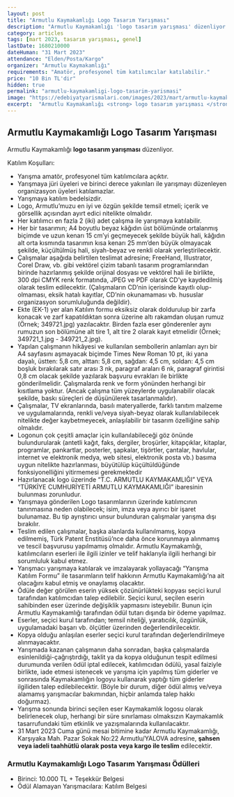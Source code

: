 ```yaml
---
layout: post
title: "Armutlu Kaymakamlığı Logo Tasarım Yarışması"
description: "Armutlu Kaymakamlığı 'logo tasarım yarışması' düzenliyor."
category: articles
tags: [mart 2023, tasarım yarışması, genel]
lastDate: 1680210000
dateHuman: "31 Mart 2023"
attendance: "Elden/Posta/Kargo"
organizer: "Armutlu Kaymakamlığı"
requirements: "Amatör, profesyonel tüm katılımcılar katılabilir."
price: "10 Bin TL'dir"
hidden: true
permalink: "armutlu-kaymakamligi-logo-tasarim-yarismasi"
image: "https://edebiyatyarismalari.com/images/2023/mart/armutlu-kaymakamligi-logo-tasarim-yarismasi.jpg"
excerpt:  "Armutlu Kaymakamlığı <strong> logo tasarım yarışması </strong> düzenliyor."
---
```


## Armutlu Kaymakamlığı Logo Tasarım Yarışması
Armutlu Kaymakamlığı **logo tasarım yarışması** düzenliyor.

Katılım Koşulları:
- Yarışma amatör, profesyonel tüm katılımcılara açıktır.
- Yarışmaya jüri üyeleri ve birinci derece yakınları ile yarışmayı düzenleyen organizasyon üyeleri katılamazlar.
- Yarışmaya katılım bedelsizdir.
- Logo, Armutlu’muzu en iyi ve özgün şekilde temsil etmeli; içerik ve görsellik açısından ayırt edici nitelikte olmalıdır.
- Her katılımcı en fazla 2 (iki) adet çalışma ile yarışmaya katılabilir.
- Her bir tasarımın; A4 boyutlu beyaz kâğıdın üst bölümünde ortalanmış biçimde ve uzun kenarı 15 cm’yi geçmeyecek şekilde büyük hali, kâğıdın alt orta kısmında tasarımın kısa kenarı 25 mm’den büyük olmayacak şekilde, küçültülmüş hali, siyah-beyaz ve renkli olarak yerleştirilecektir.
- Çalışmalar aşağıda belirtilen teslimat adresine; FreeHand, Illustrator, Corel Draw, vb. gibi vektörel çizim tabanlı tasarım programlarından birinde hazırlanmış şekilde orijinal dosyası ve vektörel hali ile birlikte, 300 dpi CMYK renk formatında, JPEG ve PDF olarak CD'ye kaydedilmiş olarak teslim edilecektir. (Çalışmaların CD’nin içerisinde kayıtlı olup-olmaması, eksik hatalı kayıtlar, CD’nin okunamaması vb. hususlar organizasyon sorumluluğunda değildir).
- Ekte (EK-1) yer alan Katılım formu eksiksiz olarak doldurulup bir zarfa konacak ve zarf kapatıldıktan sonra üzerine altı rakamdan oluşan rumuz (Örnek; 349721.jpg) yazılacaktır. Birden fazla eser gönderenler aynı rumuzun son bölümüne alt tire 1, alt tire 2 olarak kayıt etmelidir (Örnek; 349721_1.jpg - 349721_2.jpg).
- Yapılan çalışmanın hikâyesi ve kullanılan sembollerin anlamları ayrı bir A4 sayfasını aşmayacak biçimde Times New Roman 10 pt, iki yana dayalı, üstten: 5,8 cm, alttan: 5,8 cm, sağdan: 4,5 cm, soldan: 4,5 cm boşluk bırakılarak satır arası 3 nk, paragraf araları 6 nk, paragraf girintisi 0,8 cm olacak şekilde yazılarak başvuru evrakları ile birlikte gönderilmelidir. Çalışmalarda renk ve form yönünden herhangi bir kısıtlama yoktur. (Ancak çalışma tüm yüzeylerde uygulanabilir olacak şekilde, baskı süreçleri de düşünülerek tasarlanmalıdır).
- Çalışmalar, TV ekranlarında, basılı materyallerde, farklı tanıtım malzeme ve uygulamalarında, renkli ve/veya siyah-beyaz olarak kullanılabilecek nitelikte değer kaybetmeyecek, anlaşılabilir bir tasarım özelliğine sahip olmalıdır.
- Logonun çok çeşitli amaçlar için kullanılabileceği göz önünde bulundurularak (antetli kağıt, faks, dergiler, broşürler, kitapçıklar, kitaplar, programlar, pankartlar, posterler, şapkalar, tişörtler, çantalar, havlular, internet ve elektronik medya, web sitesi, elektronik posta vb.) basıma uygun nitelikte hazırlanması, büyütülüp küçültüldüğünde fonksiyonelliğini yitirmemesi gerekmektedir
- Hazırlanacak logo üzerinde “T.C. ARMUTLU KAYMAKAMLIĞI” VEYA “TÜRKİYE CUMHURİYETİ ARMUTLU KAYMAKAMLIĞI” ibaresinin bulunması zorunludur.
- Yarışmaya gönderilen Logo tasarımlarının üzerinde katılımcının tanınmasına neden olabilecek; isim, imza veya ayırıcı bir işaret bulunamaz. Bu tip ayrıştırıcı unsur bulunduran çalışmalar yarışma dışı bırakılır.
- Teslim edilen çalışmalar, başka alanlarda kullanılmamış, kopya edilmemiş, Türk Patent Enstitüsü’nce daha önce korunmaya alınmamış ve tescil başvurusu yapılmamış olmalıdır. Armutlu Kaymakamlığı, katılımcıların eserleri ile ilgili izinler ve telif haklarıyla ilgili herhangi bir sorumluluk kabul etmez.
- Yarışmacı yarışmaya katılarak ve imzalayarak yollayacağı “Yarışma Katılım Formu” ile tasarımların telif hakkının Armutlu Kaymakamlığı’na ait olacağını kabul etmiş ve onaylamış olacaktır.
- Ödüle değer görülen eserin yüksek çözünürlükteki kopyası seçici kurul tarafından katılımcıdan talep edilebilir. Seçici kurul, seçilen eserin sahibinden eser üzerinde değişiklik yapmasını isteyebilir. Bunun için Armutlu Kaymakamlığı tarafından ödül tutarı dışında bir ödeme yapılmaz.
- Eserler, seçici kurul tarafından; temsil niteliği, yaratıcılık, özgünlük, uygulamadaki başarı vb. ölçütler üzerinden değerlendirilecektir.
- Kopya olduğu anlaşılan eserler seçici kurul tarafından değerlendirilmeye alınmayacaktır.
- Yarışmada kazanan çalışmanın daha sonradan, başka çalışmalarda esinlenildiği-çağrıştırdığı, taklit ya da kopya olduğunun tespit edilmesi durumunda verilen ödül iptal edilecek, katılımcıdan ödülü, yasal faiziyle birlikte, iade etmesi istenecek ve yarışma için yapılmış tüm giderler ve sonrasında Kaymakamlığın logoyu kullanarak yaptığı tüm giderler ilgiliden talep edilebilecektir. (Böyle bir durum, diğer ödül almış ve/veya alamamış yarışmacılar bakımından, hiçbir anlamda talep hakkı doğurmaz).
- Yarışma sonunda birinci seçilen eser Kaymakamlık logosu olarak belirlenecek olup, herhangi bir süre sınırlaması olmaksızın Kaymakamlık tasarrufundaki tüm etkinlik ve yazışmalarında kullanılacaktır.
- 31 Mart 2023 Cuma günü mesai bitimine kadar Armutlu Kaymakamlığı, Karşıyaka Mah. Pazar Sokak No:22 Armutlu/YALOVA adresine, **şahsen veya iadeli taahhütlü olarak posta veya kargo ile teslim** edilecektir. 


### Armutlu Kaymakamlığı Logo Tasarım Yarışması Ödülleri
- Birinci: 10.000 TL + Teşekkür Belgesi
- Ödül Alamayan Yarışmacılara: Katılım Belgesi
